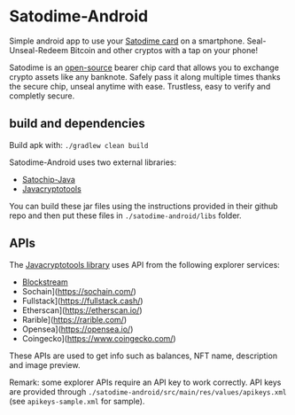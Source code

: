 # Satodime-Android

Simple android app to use your [Satodime card](satodime.io) on a smartphone. 
Seal-Unseal-Redeem Bitcoin and other cryptos with a tap on your phone!

Satodime is an [open-source](https://github.com/Toporin/Satodime-Tool) bearer chip card that allows you to exchange crypto assets like any banknote. 
Safely pass it along multiple times thanks the secure chip, unseal anytime with ease. Trustless, easy to verify and completly secure.

## build and dependencies

Build apk with: ```./gradlew clean build```

Satodime-Android uses two external libraries: 
* [Satochip-Java](https://github.com/Toporin/Satochip-Java) 
* [Javacryptotools](https://github.com/Toporin/Javacryptotools)

You can build these jar files  using the instructions provided in their github repo and then put these files in ```./satodime-android/libs``` folder.

## APIs

The [Javacryptotools library](https://github.com/Toporin/Javacryptotools) uses API from the following explorer services:
* [Blockstream](https://blockstream.com/)
* Sochain](https://sochain.com/)
* Fullstack](https://fullstack.cash/)
* Etherscan](https://etherscan.io/)
* Rarible](https://rarible.com/)
* Opensea](https://opensea.io/)
* Coingecko](https://www.coingecko.com/)

These APIs are used to get info such as balances, NFT name, description and image preview.

Remark: some explorer APIs require an API key to work correctly. API keys are provided through ```./satodime-android/src/main/res/values/apikeys.xml ``` (see ```apikeys-sample.xml``` for sample).
